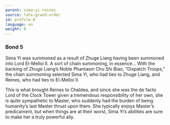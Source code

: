 ```yaml
---
parent: sima-yi-reines
source: fate-grand-order
id: profile-6
language: en
weight: 6
---
```


### Bond 5

Sima Yi was summoned as a result of Zhuge Liang having been summoned into Lord El-Melloi II. A sort of chain summoning, in essence… With the backing of Zhuge Liang’s Noble Phantasm Chu Shi Biao, “Dispatch Troops,” the chain summoning selected Sima Yi, who had ties to Zhuge Liang, and Reines, who had ties to El-Melloi II.

This is what brought Reines to Chaldea, and since she was the de facto Lord of the Clock Tower given a tremendous responsibility of her own, she is quite sympathetic to Master, who suddenly had the burden of being humanity’s last Master thrust upon them. She typically enjoys Master’s predicament, but when things are at their worst, Sima Yi’s abilities are sure to make her a truly powerful ally.
